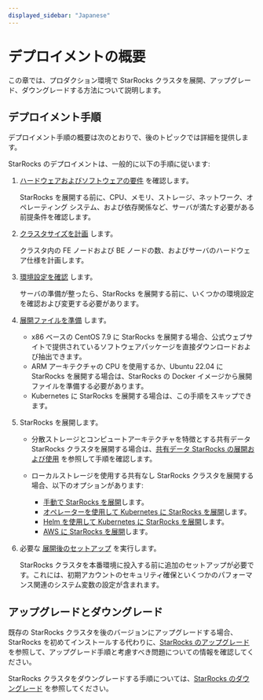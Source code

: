 ```yaml
---
displayed_sidebar: "Japanese"
---
```


# デプロイメントの概要

この章では、プロダクション環境で StarRocks クラスタを展開、アップグレード、ダウングレードする方法について説明します。

## デプロイメント手順

デプロイメント手順の概要は次のとおりで、後のトピックでは詳細を提供します。

StarRocks のデプロイメントは、一般的に以下の手順に従います:

1. [ハードウェアおよびソフトウェアの要件](../deployment/deployment_prerequisites.md) を確認します。

   StarRocks を展開する前に、CPU、メモリ、ストレージ、ネットワーク、オペレーティング システム、および依存関係など、サーバが満たす必要がある前提条件を確認します。

2. [クラスタサイズを計画](../deployment/plan_cluster.md) します。

   クラスタ内の FE ノードおよび BE ノードの数、およびサーバのハードウェア仕様を計画します。

3. [環境設定を確認](../deployment/environment_configurations.md) します。

   サーバの準備が整ったら、StarRocks を展開する前に、いくつかの環境設定を確認および変更する必要があります。

4. [展開ファイルを準備](../deployment/prepare_deployment_files.md) します。

   - x86 ベースの CentOS 7.9 に StarRocks を展開する場合、公式ウェブサイトで提供されているソフトウェアパッケージを直接ダウンロードおよび抽出できます。
   - ARM アーキテクチャの CPU を使用するか、Ubuntu 22.04 に StarRocks を展開する場合は、StarRocks の Docker イメージから展開ファイルを準備する必要があります。
   - Kubernetes に StarRocks を展開する場合は、この手順をスキップできます。

5. StarRocks を展開します。

   - 分散ストレージとコンピュートアーキテクチャを特徴とする共有データ StarRocks クラスタを展開する場合は、[共有データ StarRocks の展開および使用](../deployment/shared_data/s3.md) を参照して手順を確認します。
   - ローカルストレージを使用する共有なし StarRocks クラスタを展開する場合、以下のオプションがあります:

     - [手動で StarRocks を展開](../deployment/deploy_manually.md)します。
     - [オペレーターを使用して Kubernetes に StarRocks を展開](../deployment/sr_operator.md)します。
     - [Helm を使用して Kubernetes に StarRocks を展開](../deployment/helm.md)します。
     - [AWS に StarRocks を展開](../deployment/starrocks_on_aws.md)します。

6. 必要な [展開後のセットアップ](../deployment/post_deployment_setup.md) を実行します。

   StarRocks クラスタを本番環境に投入する前に追加のセットアップが必要です。これには、初期アカウントのセキュリティ確保といくつかのパフォーマンス関連のシステム変数の設定が含まれます。

## アップグレードとダウングレード

既存の StarRocks クラスタを後のバージョンにアップグレードする場合、StarRocks を初めてインストールする代わりに、[StarRocks のアップグレード](../deployment/upgrade.md) を参照して、アップグレード手順と考慮すべき問題についての情報を確認してください。

StarRocks クラスタをダウングレードする手順については、[StarRocks のダウングレード](../deployment/downgrade.md) を参照してください。
